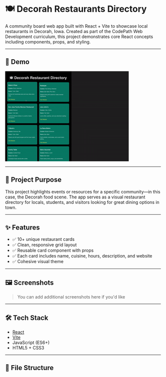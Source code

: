 # 🍽️ Decorah Restaurants Directory

A community board web app built with React + Vite to showcase local restaurants in Decorah, Iowa. Created as part of the CodePath Web Development curriculum, this project demonstrates core React concepts including components, props, and styling.

---

## 🎥 Demo

![App Demo](./deco-board-demo.gif)

<!-- Replace `demo.gif` with your GIF or video file. For video, use something like:
[Watch Demo on YouTube](https://youtu.be/YOUR_VIDEO_LINK) -->

---

## 🧠 Project Purpose

This project highlights events or resources for a specific community—in this case, the Decorah food scene. The app serves as a visual restaurant directory for locals, students, and visitors looking for great dining options in town.

---

## ✨ Features

- ✅ 10+ unique restaurant cards
- ✅ Clean, responsive grid layout
- ✅ Reusable card component with props
- ✅ Each card includes name, cuisine, hours, description, and website
- ✅ Cohesive visual theme

---

## 🖼️ Screenshots

> You can add additional screenshots here if you'd like

---

## 🛠 Tech Stack

- [React](https://reactjs.org/)
- [Vite](https://vitejs.dev/)
- JavaScript (ES6+)
- HTML5 + CSS3

---

## 📁 File Structure
